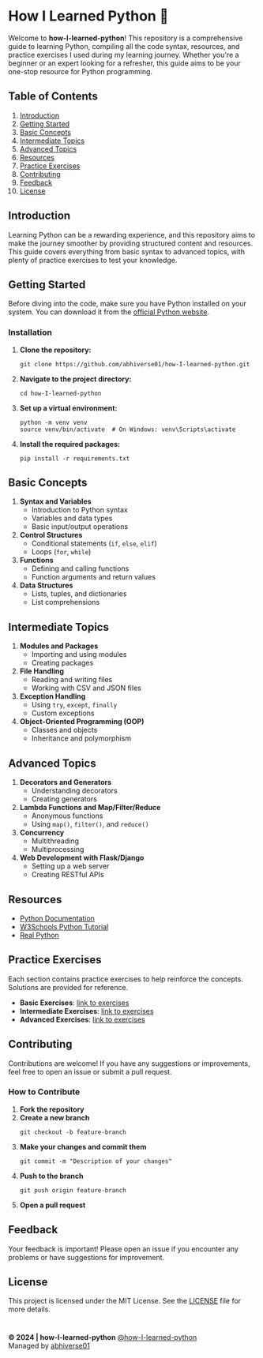 <h1>How I Learned Python 🐍</h1>

<p>Welcome to <strong>how-I-learned-python</strong>! This repository is a comprehensive guide to learning Python, compiling all the code syntax, resources, and practice exercises I used during my learning journey. Whether you're a beginner or an expert looking for a refresher, this guide aims to be your one-stop resource for Python programming.</p>

<h2>Table of Contents</h2>
<ol>
    <li><a href="#introduction">Introduction</a></li>
    <li><a href="#getting-started">Getting Started</a></li>
    <li><a href="#basic-concepts">Basic Concepts</a></li>
    <li><a href="#intermediate-topics">Intermediate Topics</a></li>
    <li><a href="#advanced-topics">Advanced Topics</a></li>
    <li><a href="#resources">Resources</a></li>
    <li><a href="#practice-exercises">Practice Exercises</a></li>
    <li><a href="#contributing">Contributing</a></li>
    <li><a href="#feedback">Feedback</a></li>
    <li><a href="#license">License</a></li>
</ol>

<h2 id="introduction">Introduction</h2>
<p>Learning Python can be a rewarding experience, and this repository aims to make the journey smoother by providing structured content and resources. This guide covers everything from basic syntax to advanced topics, with plenty of practice exercises to test your knowledge.</p>

<h2 id="getting-started">Getting Started</h2>
<p>Before diving into the code, make sure you have Python installed on your system. You can download it from the <a href="https://www.python.org/downloads/" target="_blank">official Python website</a>.</p>

<h3>Installation</h3>
<ol>
    <li><strong>Clone the repository:</strong>
        <pre><code>git clone https://github.com/abhiverse01/how-I-learned-python.git</code></pre>
    </li>
    <li><strong>Navigate to the project directory:</strong>
        <pre><code>cd how-I-learned-python</code></pre>
    </li>
    <li><strong>Set up a virtual environment:</strong>
        <pre><code>python -m venv venv
source venv/bin/activate  # On Windows: venv\Scripts\activate</code></pre>
    </li>
    <li><strong>Install the required packages:</strong>
        <pre><code>pip install -r requirements.txt</code></pre>
    </li>
</ol>

<h2 id="basic-concepts">Basic Concepts</h2>
<ol>
    <li><strong>Syntax and Variables</strong>
        <ul>
            <li>Introduction to Python syntax</li>
            <li>Variables and data types</li>
            <li>Basic input/output operations</li>
        </ul>
    </li>
    <li><strong>Control Structures</strong>
        <ul>
            <li>Conditional statements (<code>if</code>, <code>else</code>, <code>elif</code>)</li>
            <li>Loops (<code>for</code>, <code>while</code>)</li>
        </ul>
    </li>
    <li><strong>Functions</strong>
        <ul>
            <li>Defining and calling functions</li>
            <li>Function arguments and return values</li>
        </ul>
    </li>
    <li><strong>Data Structures</strong>
        <ul>
            <li>Lists, tuples, and dictionaries</li>
            <li>List comprehensions</li>
        </ul>
    </li>
</ol>

<h2 id="intermediate-topics">Intermediate Topics</h2>
<ol>
    <li><strong>Modules and Packages</strong>
        <ul>
            <li>Importing and using modules</li>
            <li>Creating packages</li>
        </ul>
    </li>
    <li><strong>File Handling</strong>
        <ul>
            <li>Reading and writing files</li>
            <li>Working with CSV and JSON files</li>
        </ul>
    </li>
    <li><strong>Exception Handling</strong>
        <ul>
            <li>Using <code>try</code>, <code>except</code>, <code>finally</code></li>
            <li>Custom exceptions</li>
        </ul>
    </li>
    <li><strong>Object-Oriented Programming (OOP)</strong>
        <ul>
            <li>Classes and objects</li>
            <li>Inheritance and polymorphism</li>
        </ul>
    </li>
</ol>

<h2 id="advanced-topics">Advanced Topics</h2>
<ol>
    <li><strong>Decorators and Generators</strong>
        <ul>
            <li>Understanding decorators</li>
            <li>Creating generators</li>
        </ul>
    </li>
    <li><strong>Lambda Functions and Map/Filter/Reduce</strong>
        <ul>
            <li>Anonymous functions</li>
            <li>Using <code>map()</code>, <code>filter()</code>, and <code>reduce()</code></li>
        </ul>
    </li>
    <li><strong>Concurrency</strong>
        <ul>
            <li>Multithreading</li>
            <li>Multiprocessing</li>
        </ul>
    </li>
    <li><strong>Web Development with Flask/Django</strong>
        <ul>
            <li>Setting up a web server</li>
            <li>Creating RESTful APIs</li>
        </ul>
    </li>
</ol>

<h2 id="resources">Resources</h2>
<ul>
    <li><a href="https://docs.python.org/3/" target="_blank">Python Documentation</a></li>
    <li><a href="https://www.w3schools.com/python/" target="_blank">W3Schools Python Tutorial</a></li>
    <li><a href="https://realpython.com/" target="_blank">Real Python</a></li>
</ul>

<h2 id="practice-exercises">Practice Exercises</h2>
<p>Each section contains practice exercises to help reinforce the concepts. Solutions are provided for reference.</p>
<ul>
    <li><strong>Basic Exercises</strong>: <a href="exercises/basic/">link to exercises</a></li>
    <li><strong>Intermediate Exercises</strong>: <a href="exercises/intermediate/">link to exercises</a></li>
    <li><strong>Advanced Exercises</strong>: <a href="exercises/advanced/">link to exercises</a></li>
</ul>

<h2 id="contributing">Contributing</h2>
<p>Contributions are welcome! If you have any suggestions or improvements, feel free to open an issue or submit a pull request.</p>

<h3>How to Contribute</h3>
<ol>
    <li><strong>Fork the repository</strong></li>
    <li><strong>Create a new branch</strong>
        <pre><code>git checkout -b feature-branch</code></pre>
    </li>
    <li><strong>Make your changes and commit them</strong>
        <pre><code>git commit -m "Description of your changes"</code></pre>
    </li>
    <li><strong>Push to the branch</strong>
        <pre><code>git push origin feature-branch</code></pre>
    </li>
    <li><strong>Open a pull request</strong></li>
</ol>

<h2 id="feedback">Feedback</h2>
<p>Your feedback is important! Please open an issue if you encounter any problems or have suggestions for improvement.</p>

<h2 id="license">License</h2>
<p>This project is licensed under the MIT License. See the <a href="LICENSE">LICENSE</a> file for more details.</p>

#

<p align="left">
    <strong>&copy; 2024 | how-I-learned-python</strong> 
    <a href="https://github.com/abhiverse01/how-I-learned-python">@how-I-learned-python</a><br>
    Managed by <a href="https://www.github.com/abhiverse01">abhiverse01</a>
</p>
